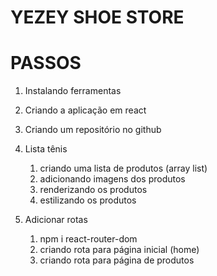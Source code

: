 # YEZEY SHOE STORE 

# PASSOS

1. Instalando ferramentas
2. Criando a aplicação em react
3. Criando um repositório no github
4. Lista tênis
    1. criando uma lista de produtos (array list)
    2. adicionando imagens dos produtos
    3. renderizando os produtos
    4. estilizando os produtos

5. Adicionar rotas
    1. npm i react-router-dom  
    2. criando rota para página inicial (home)
    3. criando rota para página de produtos